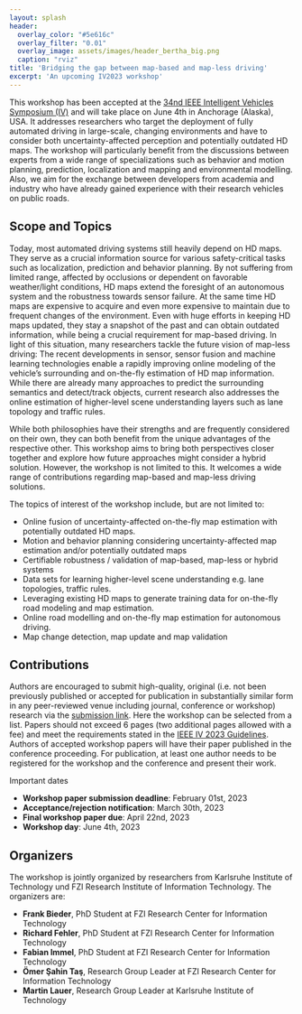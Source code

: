 ```yaml
---
layout: splash
header:
  overlay_color: "#5e616c"
  overlay_filter: "0.01"
  overlay_image: assets/images/header_bertha_big.png
  caption: "rviz"
title: 'Bridging the gap between map-based and map-less driving'
excerpt: 'An upcoming IV2023 workshop'
---
```


This workshop has been accepted at the [34nd IEEE Intelligent Vehicles Symposium (IV)](https://2023.ieee-iv.org/) and will take place on June 4th in Anchorage (Alaska), USA. It addresses researchers who target the deployment of fully automated driving in large-scale, changing environments and have to consider both uncertainty-affected perception and potentially outdated HD maps. The workshop will particularly benefit from the discussions between experts from a wide range of specializations such as behavior and motion planning, prediction, localization and mapping and environmental modelling. Also, we aim for the exchange between developers from academia and industry who have already gained experience with their research vehicles on public roads.

## Scope and Topics

Today, most automated driving systems still heavily depend on HD maps. They serve as a crucial information source for various safety-critical tasks such as localization, prediction and behavior planning. By not suffering from limited range, affected by occlusions or dependent on favorable weather/light conditions, HD maps extend the foresight of an autonomous system and the robustness towards sensor failure. At the same time HD maps are expensive to acquire and even more expensive to maintain due to frequent changes of the environment. Even with huge efforts in keeping HD maps updated, they stay a snapshot of the past and can obtain outdated information, while being a crucial requirement for map-based driving. In light of this situation, many researchers tackle the future vision of map-less driving: The recent developments in sensor, sensor fusion and machine learning technologies enable a rapidly improving online modeling of the vehicle’s surrounding and on-the-fly estimation of HD map information. While there are already many approaches to predict the surrounding semantics and detect/track objects, current research also addresses the online estimation of higher-level scene understanding layers such as lane topology and traffic rules. 

While both philosophies have their strengths and are frequently considered on their own, they can both benefit from the unique advantages of the respective other. This workshop aims to bring both perspectives closer together and explore how future approaches might consider a hybrid solution. However, the workshop is not limited to this. It welcomes a wide range of contributions regarding map-based and map-less driving solutions.  

The topics of interest of the workshop include, but are not limited to:
- Online fusion of uncertainty-affected on-the-fly map estimation with potentially outdated HD maps.
- Motion and behavior planning considering uncertainty-affected map estimation and/or potentially outdated maps
- Certifiable robustness / validation of map-based, map-less or hybrid systems
- Data sets for learning higher-level scene understanding e.g. lane topologies, traffic rules.
- Leveraging existing HD maps to generate training data for on-the-fly road modeling and map estimation.
- Online road modelling and on-the-fly map estimation for autonomous driving.
- Map change detection, map update and map validation


## Contributions

Authors are encouraged to submit high-quality, original (i.e. not been previously published or accepted for publication in substantially similar form in any peer-reviewed venue including journal, conference or workshop) research via the [submission link](https://edas.info/newPaper.php?c=30459&track=115618). Here the workshop can be selected from a list. Papers should not exceed 6 pages (two additional pages allowed with a fee) and meet the requirements stated in the [IEEE IV 2023 Guidelines](https://2023.ieee-iv.org/paper-submission/). Authors of accepted workshop papers will have their paper published in the conference proceeding. For publication, at least one author needs to be registered for the workshop and the conference and present their work.

Important dates
- **Workshop paper submission deadline**: February 01st, 2023
- **Acceptance/rejection notification**: March 30th, 2023
- **Final workshop paper due**: April 22nd, 2023
- **Workshop day**: June 4th, 2023

## Organizers

The workshop is jointly organized by researchers from Karlsruhe Institute of Technology und FZI Research Institute of Information Technology. The organizers are:

- **Frank Bieder**, PhD Student at FZI Research Center for Information Technology
- **Richard Fehler**, PhD Student at FZI Research Center for Information Technology
- **Fabian Immel**, PhD Student at FZI Research Center for Information Technology
- **Ömer Şahin Taş**, Research Group Leader at FZI Research Center for Information Technology
- **Martin Lauer**, Research Group Leader at Karlsruhe Institute of Technology


